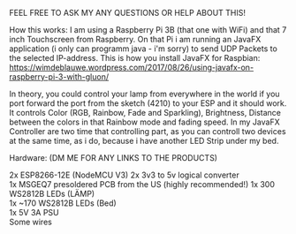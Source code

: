FEEL FREE TO ASK MY ANY QUESTIONS OR HELP ABOUT THIS!

How this works:
I am using a Raspberry Pi 3B (that one with WiFi) and that 7 inch Touchscreen from Raspberry.
On that Pi i am running an JavaFX application (i only can programm java - i'm sorry) to send UDP Packets to the selected IP-address.
This is how you install JavaFX for Raspbian: https://wimdeblauwe.wordpress.com/2017/08/26/using-javafx-on-raspberry-pi-3-with-gluon/

In theory, you could control your lamp from everywhere in the world if you port forward the port from the sketch (4210) to your ESP and it should work.
It controls Color (RGB, Rainbow, Fade and Sparkling), Brightness, Distance between the colors in that Rainbow mode and fading speed.
In my JavaFX Controller are two time that controlling part, as you can controll two devices at the same time, as i do, because i have another LED Strip under my bed.

Hardware: (DM ME FOR ANY LINKS TO THE PRODUCTS)

2x ESP8266-12E (NodeMCU V3) 
2x 3v3 to 5v logical converter  
1x MSGEQ7 presoldered PCB from the US (highly recommended!) 
1x 300 WS2812B LEDs (LÄMP)  
1x ~170 WS2812B LEDs (Bed)  
1x 5V 3A PSU  
Some wires  
